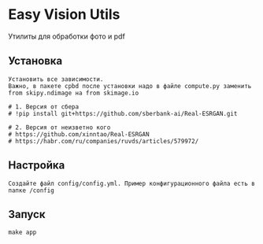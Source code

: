 # Easy Vision Utils

Утилиты для обработки фото и pdf

## Установка
```
Установить все зависимости.
Важно, в пакете cpbd после установки надо в файле compute.py заменить from skipy.ndimage на from skimage.io

# 1. Версия от сбера
# !pip install git+https://github.com/sberbank-ai/Real-ESRGAN.git

# 2. Версия от неизветно кого
# https://github.com/xinntao/Real-ESRGAN
# https://habr.com/ru/companies/ruvds/articles/579972/
```

## Настройка
```
Создайте файл config/config.yml. Пример конфигурационного файла есть в папке /config
```

## Запуск
```
make app
```
